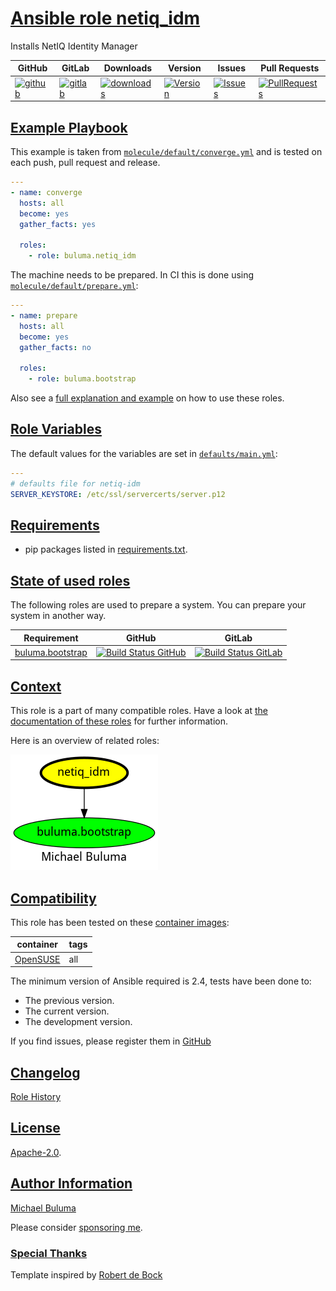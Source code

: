 # [Ansible role netiq_idm](#netiq_idm)

Installs NetIQ Identity Manager

|GitHub|GitLab|Downloads|Version|Issues|Pull Requests|
|------|------|-------|-------|------|-------------|
|[![github](https://github.com/buluma/ansible-role-netiq_idm/workflows/Ansible%20Molecule/badge.svg)](https://github.com/buluma/ansible-role-netiq_idm/actions)|[![gitlab](https://gitlab.com/shadowwalker/ansible-role-netiq_idm/badges/master/pipeline.svg)](https://gitlab.com/shadowwalker/ansible-role-netiq_idm)|[![downloads](https://img.shields.io/ansible/role/d/)](https://galaxy.ansible.com/buluma/netiq_idm)|[![Version](https://img.shields.io/github/release/buluma/ansible-role-netiq_idm.svg)](https://github.com/buluma/ansible-role-netiq_idm/releases/)|[![Issues](https://img.shields.io/github/issues/buluma/ansible-role-netiq_idm.svg)](https://github.com/buluma/ansible-role-netiq_idm/issues/)|[![PullRequests](https://img.shields.io/github/issues-pr-closed-raw/buluma/ansible-role-netiq_idm.svg)](https://github.com/buluma/ansible-role-netiq_idm/pulls/)|

## [Example Playbook](#example-playbook)

This example is taken from [`molecule/default/converge.yml`](https://github.com/buluma/ansible-role-netiq_idm/blob/master/molecule/default/converge.yml) and is tested on each push, pull request and release.

```yaml
---
- name: converge
  hosts: all
  become: yes
  gather_facts: yes

  roles:
    - role: buluma.netiq_idm
```

The machine needs to be prepared. In CI this is done using [`molecule/default/prepare.yml`](https://github.com/buluma/ansible-role-netiq_idm/blob/master/molecule/default/prepare.yml):

```yaml
---
- name: prepare
  hosts: all
  become: yes
  gather_facts: no

  roles:
    - role: buluma.bootstrap
```

Also see a [full explanation and example](https://buluma.github.io/how-to-use-these-roles.html) on how to use these roles.

## [Role Variables](#role-variables)

The default values for the variables are set in [`defaults/main.yml`](https://github.com/buluma/ansible-role-netiq_idm/blob/master/defaults/main.yml):

```yaml
---
# defaults file for netiq-idm
SERVER_KEYSTORE: /etc/ssl/servercerts/server.p12
```

## [Requirements](#requirements)

- pip packages listed in [requirements.txt](https://github.com/buluma/ansible-role-netiq_idm/blob/master/requirements.txt).

## [State of used roles](#state-of-used-roles)

The following roles are used to prepare a system. You can prepare your system in another way.

| Requirement | GitHub | GitLab |
|-------------|--------|--------|
|[buluma.bootstrap](https://galaxy.ansible.com/buluma/bootstrap)|[![Build Status GitHub](https://github.com/buluma/ansible-role-bootstrap/workflows/Ansible%20Molecule/badge.svg)](https://github.com/buluma/ansible-role-bootstrap/actions)|[![Build Status GitLab](https://gitlab.com/shadowwalker/ansible-role-bootstrap/badges/master/pipeline.svg)](https://gitlab.com/shadowwalker/ansible-role-bootstrap)|

## [Context](#context)

This role is a part of many compatible roles. Have a look at [the documentation of these roles](https://buluma.github.io/) for further information.

Here is an overview of related roles:

![dependencies](https://raw.githubusercontent.com/buluma/ansible-role-netiq_idm/png/requirements.png "Dependencies")

## [Compatibility](#compatibility)

This role has been tested on these [container images](https://hub.docker.com/u/buluma):

|container|tags|
|---------|----|
|[OpenSUSE](https://hub.docker.com/repository/docker/buluma/opensuse/general)|all|

The minimum version of Ansible required is 2.4, tests have been done to:

- The previous version.
- The current version.
- The development version.

If you find issues, please register them in [GitHub](https://github.com/buluma/ansible-role-netiq_idm/issues)

## [Changelog](#changelog)

[Role History](https://github.com/buluma/ansible-role-netiq_idm/blob/master/CHANGELOG.md)

## [License](#license)

[Apache-2.0](https://github.com/buluma/ansible-role-netiq_idm/blob/master/LICENSE).

## [Author Information](#author-information)

[Michael Buluma](https://buluma.github.io/)

Please consider [sponsoring me](https://github.com/sponsors/buluma).

### [Special Thanks](#special-thanks)

Template inspired by [Robert de Bock](https://github.com/robertdebock)
